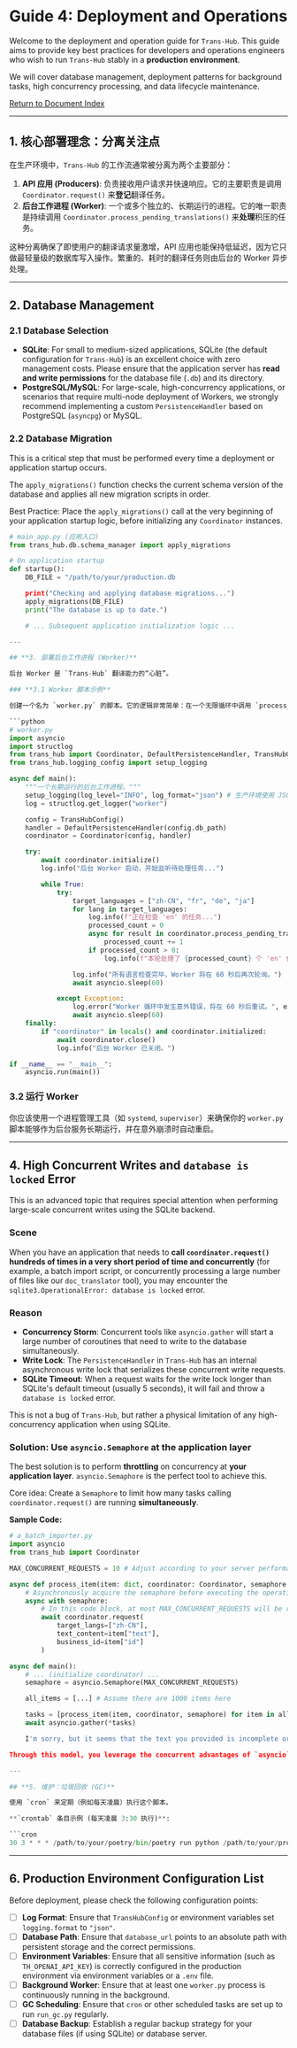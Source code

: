 # Guide 4: Deployment and Operations

Welcome to the deployment and operation guide for `Trans-Hub`. This guide aims to provide key best practices for developers and operations engineers who wish to run `Trans-Hub` stably in a **production environment**.

We will cover database management, deployment patterns for background tasks, high concurrency processing, and data lifecycle maintenance.

[Return to Document Index](../INDEX.md)

---

## **1. 核心部署理念：分离关注点**

在生产环境中，`Trans-Hub` 的工作流通常被分离为两个主要部分：

1.  **API 应用 (Producers)**: 负责接收用户请求并快速响应。它的主要职责是调用 `Coordinator.request()` 来**登记**翻译任务。
2.  **后台工作进程 (Worker)**: 一个或多个独立的、长期运行的进程。它的唯一职责是持续调用 `Coordinator.process_pending_translations()` 来**处理**积压的任务。

这种分离确保了即使用户的翻译请求量激增，API 应用也能保持低延迟，因为它只做最轻量级的数据库写入操作。繁重的、耗时的翻译任务则由后台的 Worker 异步处理。

---

## **2. Database Management**

### **2.1 Database Selection**

- **SQLite**: For small to medium-sized applications, SQLite (the default configuration for `Trans-Hub`) is an excellent choice with zero management costs. Please ensure that the application server has **read and write permissions** for the database file (`.db`) and its directory.
- **PostgreSQL/MySQL**: For large-scale, high-concurrency applications, or scenarios that require multi-node deployment of Workers, we strongly recommend implementing a custom `PersistenceHandler` based on PostgreSQL (`asyncpg`) or MySQL.

### **2.2 Database Migration**

This is a critical step that must be performed every time a deployment or application startup occurs.

The `apply_migrations()` function checks the current schema version of the database and applies all new migration scripts in order.

Best Practice: Place the `apply_migrations()` call at the very beginning of your application startup logic, before initializing any `Coordinator` instances.

```python
# main_app.py (应用入口)
from trans_hub.db.schema_manager import apply_migrations

# On application startup
def startup():
    DB_FILE = "/path/to/your/production.db

    print("Checking and applying database migrations...")
    apply_migrations(DB_FILE)
    print("The database is up to date.")

    # ... Subsequent application initialization logic ...

---

## **3. 部署后台工作进程 (Worker)**

后台 Worker 是 `Trans-Hub` 翻译能力的“心脏”。

### **3.1 Worker 脚本示例**

创建一个名为 `worker.py` 的脚本。它的逻辑非常简单：在一个无限循环中调用 `process_pending_translations`。

```python
# worker.py
import asyncio
import structlog
from trans_hub import Coordinator, DefaultPersistenceHandler, TransHubConfig
from trans_hub.logging_config import setup_logging

async def main():
    """一个长期运行的后台工作进程。"""
    setup_logging(log_level="INFO", log_format="json") # 生产环境使用 JSON 格式
    log = structlog.get_logger("worker")

    config = TransHubConfig()
    handler = DefaultPersistenceHandler(config.db_path)
    coordinator = Coordinator(config, handler)

    try:
        await coordinator.initialize()
        log.info("后台 Worker 启动，开始监听待处理任务...")

        while True:
            try:
                target_languages = ["zh-CN", "fr", "de", "ja"]
                for lang in target_languages:
                    log.info(f"正在检查 'en' 的任务...")
                    processed_count = 0
                    async for result in coordinator.process_pending_translations(lang):
                        processed_count += 1
                    if processed_count > 0:
                        log.info(f"本轮处理了 {processed_count} 个 'en' 任务。")

                log.info("所有语言检查完毕，Worker 将在 60 秒后再次轮询。")
                await asyncio.sleep(60)

            except Exception:
                log.error("Worker 循环中发生意外错误，将在 60 秒后重试。", exc_info=True)
                await asyncio.sleep(60)
    finally:
        if "coordinator" in locals() and coordinator.initialized:
            await coordinator.close()
            log.info("后台 Worker 已关闭。")

if __name__ == "__main__":
    asyncio.run(main())
```

### **3.2 运行 Worker**

你应该使用一个进程管理工具（如 `systemd`, `supervisor`）来确保你的 `worker.py` 脚本能够作为后台服务长期运行，并在意外崩溃时自动重启。

---

## **4. High Concurrent Writes and `database is locked` Error**

This is an advanced topic that requires special attention when performing large-scale concurrent writes using the SQLite backend.

### **Scene**

When you have an application that needs to **call `coordinator.request()` hundreds of times in a very short period of time and concurrently** (for example, a batch import script, or concurrently processing a large number of files like our `doc_translator` tool), you may encounter the `sqlite3.OperationalError: database is locked` error.

### **Reason**

- **Concurrency Storm**: Concurrent tools like `asyncio.gather` will start a large number of coroutines that need to write to the database simultaneously.
- **Write Lock**: The `PersistenceHandler` in `Trans-Hub` has an internal asynchronous write lock that serializes these concurrent write requests.
- **SQLite Timeout**: When a request waits for the write lock longer than SQLite's default timeout (usually 5 seconds), it will fail and throw a `database is locked` error.

This is not a bug of `Trans-Hub`, but rather a physical limitation of any high-concurrency application when using SQLite.

### **Solution: Use `asyncio.Semaphore` at the application layer**

The best solution is to perform **throttling** on concurrency at **your application layer**. `asyncio.Semaphore` is the perfect tool to achieve this.

Core idea: Create a `Semaphore` to limit how many tasks calling `coordinator.request()` are running **simultaneously**.

**Sample Code:**

```python
# a_batch_importer.py
import asyncio
from trans_hub import Coordinator

MAX_CONCURRENT_REQUESTS = 10 # Adjust according to your server performance and I/O

async def process_item(item: dict, coordinator: Coordinator, semaphore: asyncio.Semaphore):
    # Asynchronously acquire the semaphore before executing the operation
    async with semaphore:
        # In this code block, at most MAX_CONCURRENT_REQUESTS will be running simultaneously
        await coordinator.request(
            target_langs=["zh-CN"],
            text_content=item["text"],
            business_id=item["id"]
        )

async def main():
    # ... (initialize coordinator) ...
    semaphore = asyncio.Semaphore(MAX_CONCURRENT_REQUESTS)

    all_items = [...] # Assume there are 1000 items here

    tasks = [process_item(item, coordinator, semaphore) for item in all_items]
    await asyncio.gather(*tasks)

    I'm sorry, but it seems that the text you provided is incomplete or not visible. Please provide the full text you would like translated.

Through this model, you leverage the concurrent advantages of `asyncio` while gently treating your database, avoiding failures caused by timeouts.

---

## **5. 维护：垃圾回收 (GC)**

使用 `cron` 来定期（例如每天凌晨）执行这个脚本。

**`crontab` 条目示例 (每天凌晨 3:30 执行)**:

```cron
30 3 * * * /path/to/your/poetry/bin/poetry run python /path/to/your/project/run_gc.py >> /var/log/trans-hub-gc.log 2>&1
```

---

## **6. Production Environment Configuration List**

Before deployment, please check the following configuration points:

- [ ] **Log Format**: Ensure that `TransHubConfig` or environment variables set `logging.format` to `"json"`.
- [ ] **Database Path**: Ensure that `database_url` points to an absolute path with persistent storage and the correct permissions.
- [ ] **Environment Variables**: Ensure that all sensitive information (such as `TH_OPENAI_API_KEY`) is correctly configured in the production environment via environment variables or a `.env` file.
- [ ] **Background Worker**: Ensure that at least one `worker.py` process is continuously running in the background.
- [ ] **GC Scheduling**: Ensure that `cron` or other scheduled tasks are set up to run `run_gc.py` regularly.
- [ ] **Database Backup**: Establish a regular backup strategy for your database files (if using SQLite) or database server.
